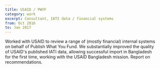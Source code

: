 ```yaml
---
title: USAID / PWYF
category: work
excerpt: Consultant, IATI data / financial systems
from: Oct 2016
to: Jan 2017
---
```

Worked with USAID to review a range of (mostly financial) internal systems on behalf of Publish What You Fund. We substantially improved the quality of USAID's published IATI data, allowing successful import in Bangladesh for the first time, working with the USAID Bangladesh mission. Report on recommendations.